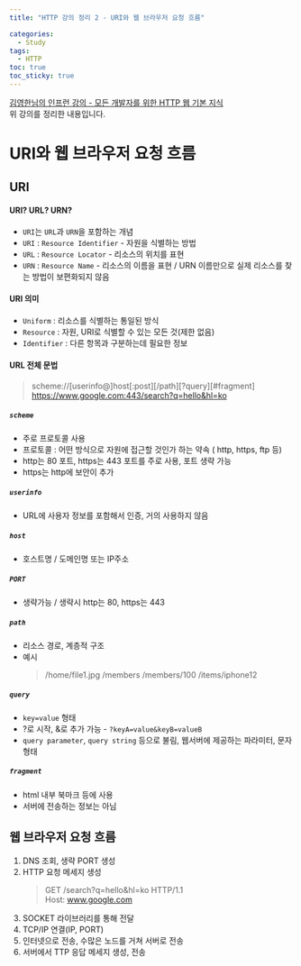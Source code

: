 ```yaml
---
title: "HTTP 강의 정리 2 - URI와 웹 브라우저 요청 흐름"

categories:
  - Study
tags:
  - HTTP
toc: true
toc_sticky: true
---
```


[김영한님의 인프런 강의 - 모든 개발자를 위한 HTTP 웹 기본 지식](https://inf.run/YPMm)  
위 강의를 정리한 내용입니다.

# URI와 웹 브라우저 요청 흐름

## URI

#### URI? URL? URN?

- `URI`는 `URL`과 `URN`을 포함하는 개념
- `URI` : `Resource Identifier` - 자원을 식별하는 방법
- `URL` : `Resource Locator` - 리소스의 위치를 표현
- `URN` : `Resource Name` - 리소스의 이름을 표현 / URN 이름만으로 실제 리소스를 찾는 방법이 보편화되지 않음

#### URI 의미

- `Uniform` : 리소스를 식별하는 통일된 방식
- `Resource` : 자원, URI로 식별할 수 있는 모든 것(제한 없음)
- `Identifier` : 다른 항목과 구분하는데 필요한 정보

#### URL 전체 문법

> scheme://[userinfo@]host[:post][/path][?query][#fragment]  
> https://www.google.com:443/search?q=hello&hl=ko

##### `scheme`

- 주로 프로토콜 사용
- 프로토콜 : 어떤 방식으로 자원에 접근할 것인가 하는 약속 ( http, https, ftp 등)
- http는 80 포트, https는 443 포트를 주로 사용, 포트 생략 가능
- https는 http에 보안이 추가

##### `userinfo`

- URL에 사용자 정보를 포함해서 인증, 거의 사용하지 않음

##### `host`

- 호스트명 / 도메인명 또는 IP주소

##### `PORT`

- 생략가능 / 생략시 http는 80, https는 443

##### `path`

- 리소스 경로, 계층적 구조
- 예시
  > /home/file1.jpg
  > /members
  > /members/100
  > /items/iphone12

##### `query`

- `key=value` 형태
- ?로 시작, &로 추가 가능 - `?keyA=value&keyB=valueB`
- `query parameter`, `query string` 등으로 불림, 웹서버에 제공하는 파라미터, 문자 형태

##### `fragment`

- html 내부 북마크 등에 사용
- 서버에 전송하는 정보는 아님

## 웹 브라우저 요청 흐름

1. DNS 조회, 생략 PORT 생성
2. HTTP 요청 메세지 생성
   > GET /search?q=hello&hl=ko HTTP/1.1  
   > Host: www.google.com
3. SOCKET 라이브러리를 통해 전달
4. TCP/IP 연결(IP, PORT)
5. 인터넷으로 전송, 수많은 노드를 거쳐 서버로 전송
6. 서버에서 TTP 응답 메세지 생성, 전송

